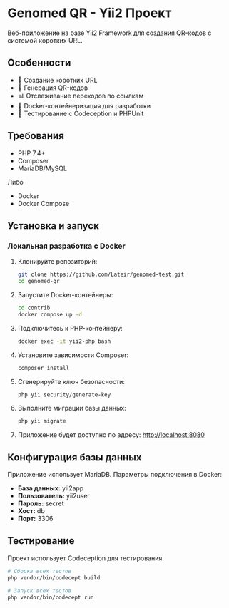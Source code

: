# Genomed QR - Yii2 Проект

Веб-приложение на базе Yii2 Framework для создания QR-кодов с системой коротких URL.

## Особенности

- 🔗 Создание коротких URL
- 📱 Генерация QR-кодов
- 📊 Отслеживание переходов по ссылкам
- 🐳 Docker-контейнеризация для разработки
- 🧪 Тестирование с Codeception и PHPUnit


## Требования

- PHP 7.4+
- Composer
- MariaDB/MySQL

Либо

- Docker
- Docker Compose

## Установка и запуск

### Локальная разработка с Docker

1. Клонируйте репозиторий:
   ```bash
   git clone https://github.com/Lateir/genomed-test.git
   cd genomed-qr
   ```

2. Запустите Docker-контейнеры:
   ```bash
   cd contrib
   docker compose up -d
   ```

3. Подключитесь к PHP-контейнеру:
   ```bash
   docker exec -it yii2-php bash
   ```

4. Установите зависимости Composer:
   ```bash
   composer install
   ```

5. Сгенерируйте ключ безопасности:
   ```bash
   php yii security/generate-key
   ```

6. Выполните миграции базы данных:
   ```bash
   php yii migrate
   ```

7. Приложение будет доступно по адресу: [http://localhost:8080](http://localhost:8080)

## Конфигурация базы данных

Приложение использует MariaDB. Параметры подключения в Docker:
- **База данных:** yii2app
- **Пользователь:** yii2user
- **Пароль:** secret
- **Хост:** db
- **Порт:** 3306

## Тестирование

Проект использует Codeception для тестирования. 

```bash
# Сборка всех тестов
php vendor/bin/codecept build

# Запуск всех тестов
php vendor/bin/codecept run

```